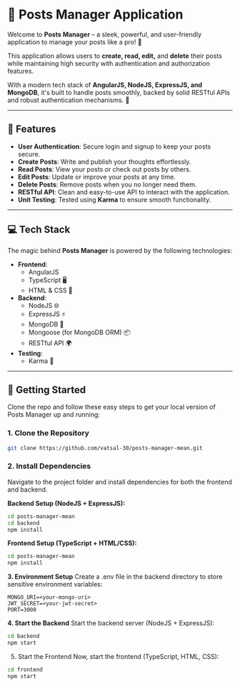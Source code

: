 # 📝 **Posts Manager Application**

Welcome to **Posts Manager** – a sleek, powerful, and user-friendly application to manage your posts like a pro! 🚀

This application allows users to **create, read, edit,** and **delete** their posts while maintaining high security with authentication and authorization features.

With a modern tech stack of **AngularJS, NodeJS, ExpressJS, and MongoDB**, it's built to handle posts smoothly, backed by solid RESTful APIs and robust authentication mechanisms. 🔐

---

## 🚀 **Features**
- **User Authentication**: Secure login and signup to keep your posts secure.
- **Create Posts**: Write and publish your thoughts effortlessly.
- **Read Posts**: View your posts or check out posts by others.
- **Edit Posts**: Update or improve your posts at any time.
- **Delete Posts**: Remove posts when you no longer need them.
- **RESTful API**: Clean and easy-to-use API to interact with the application.
- **Unit Testing**: Tested using **Karma** to ensure smooth functionality.

---

## 💻 **Tech Stack**
The magic behind **Posts Manager** is powered by the following technologies:

- **Frontend**:
  - AngularJS
  - TypeScript 🖥️
  - HTML & CSS 🎨
- **Backend**:
  - NodeJS 🌐
  - ExpressJS ⚡
  - MongoDB 🍃
  - Mongoose (for MongoDB ORM) 📦
  - RESTful API 🌍
- **Testing**: 
  - Karma 🧪

---

## 🚀 **Getting Started**

Clone the repo and follow these easy steps to get your local version of Posts Manager up and running:

### 1. **Clone the Repository**
```bash
git clone https://github.com/vatsal-30/posts-manager-mean.git
```
### 2. **Install Dependencies**
Navigate to the project folder and install dependencies for both the frontend and backend.

**Backend Setup (NodeJS + ExpressJS):**
```bash
cd posts-manager-mean
cd backend
npm install
```
**Frontend Setup (TypeScript + HTML/CSS):**
```bash
cd posts-manager-mean
npm install
```
**3. Environment Setup**
Create a .env file in the backend directory to store sensitive environment variables:
```
MONGO_URI=<your-mongo-uri>
JWT_SECRET=<your-jwt-secret>
PORT=3000
```
**4. Start the Backend**
Start the backend server (NodeJS + ExpressJS):
```bash
cd backend
npm start
```

5. Start the Frontend
Now, start the frontend (TypeScript, HTML, CSS):
```bash
cd frontend
npm start
```
